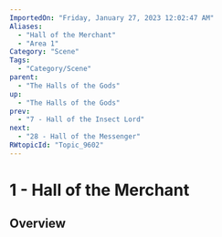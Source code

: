 ```yaml
---
ImportedOn: "Friday, January 27, 2023 12:02:47 AM"
Aliases:
  - "Hall of the Merchant"
  - "Area 1"
Category: "Scene"
Tags:
  - "Category/Scene"
parent:
  - "The Halls of the Gods"
up:
  - "The Halls of the Gods"
prev:
  - "7 - Hall of the Insect Lord"
next:
  - "28 - Hall of the Messenger"
RWtopicId: "Topic_9602"
---
```

# 1 - Hall of the Merchant
## Overview
